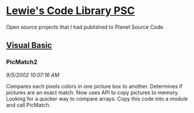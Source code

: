 # [Lewie's Code Library PSC](../../README.md)

Open source projects that I had published to Planet Source Code.

## [Visual Basic](../README.md)

### PicMatch2

*9/5/2002 10:07:16 AM*

Compares each pixels colors in one picture box to another. Determines if pictures are an exact match. Now uses API to copy pictures to memory. Looking for a quicker way to compare arrays. Copy this code into a module and call PicMatch.


